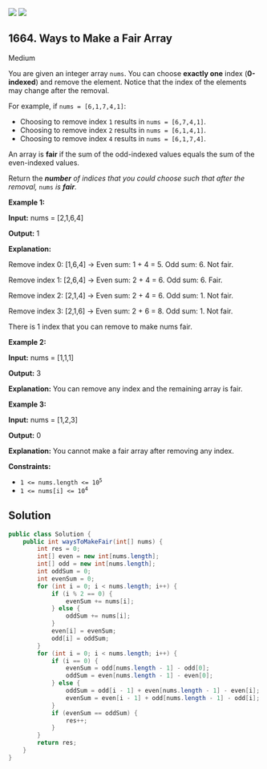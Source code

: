 [![](https://img.shields.io/github/stars/javadev/LeetCode-in-Java?label=Stars&style=flat-square)](https://github.com/javadev/LeetCode-in-Java)
[![](https://img.shields.io/github/forks/javadev/LeetCode-in-Java?label=Fork%20me%20on%20GitHub%20&style=flat-square)](https://github.com/javadev/LeetCode-in-Java/fork)

## 1664\. Ways to Make a Fair Array

Medium

You are given an integer array `nums`. You can choose **exactly one** index (**0-indexed**) and remove the element. Notice that the index of the elements may change after the removal.

For example, if `nums = [6,1,7,4,1]`:

*   Choosing to remove index `1` results in `nums = [6,7,4,1]`.
*   Choosing to remove index `2` results in `nums = [6,1,4,1]`.
*   Choosing to remove index `4` results in `nums = [6,1,7,4]`.

An array is **fair** if the sum of the odd-indexed values equals the sum of the even-indexed values.

Return the _**number** of indices that you could choose such that after the removal,_ `nums` _is **fair**._

**Example 1:**

**Input:** nums = [2,1,6,4]

**Output:** 1

**Explanation:**

Remove index 0: [1,6,4] -> Even sum: 1 + 4 = 5. Odd sum: 6. Not fair.

Remove index 1: [2,6,4] -> Even sum: 2 + 4 = 6. Odd sum: 6. Fair.

Remove index 2: [2,1,4] -> Even sum: 2 + 4 = 6. Odd sum: 1. Not fair.

Remove index 3: [2,1,6] -> Even sum: 2 + 6 = 8. Odd sum: 1. Not fair.

There is 1 index that you can remove to make nums fair.

**Example 2:**

**Input:** nums = [1,1,1]

**Output:** 3

**Explanation:** You can remove any index and the remaining array is fair.

**Example 3:**

**Input:** nums = [1,2,3]

**Output:** 0

**Explanation:** You cannot make a fair array after removing any index.

**Constraints:**

*   <code>1 <= nums.length <= 10<sup>5</sup></code>
*   <code>1 <= nums[i] <= 10<sup>4</sup></code>

## Solution

```java
public class Solution {
    public int waysToMakeFair(int[] nums) {
        int res = 0;
        int[] even = new int[nums.length];
        int[] odd = new int[nums.length];
        int oddSum = 0;
        int evenSum = 0;
        for (int i = 0; i < nums.length; i++) {
            if (i % 2 == 0) {
                evenSum += nums[i];
            } else {
                oddSum += nums[i];
            }
            even[i] = evenSum;
            odd[i] = oddSum;
        }
        for (int i = 0; i < nums.length; i++) {
            if (i == 0) {
                evenSum = odd[nums.length - 1] - odd[0];
                oddSum = even[nums.length - 1] - even[0];
            } else {
                oddSum = odd[i - 1] + even[nums.length - 1] - even[i];
                evenSum = even[i - 1] + odd[nums.length - 1] - odd[i];
            }
            if (evenSum == oddSum) {
                res++;
            }
        }
        return res;
    }
}
```
